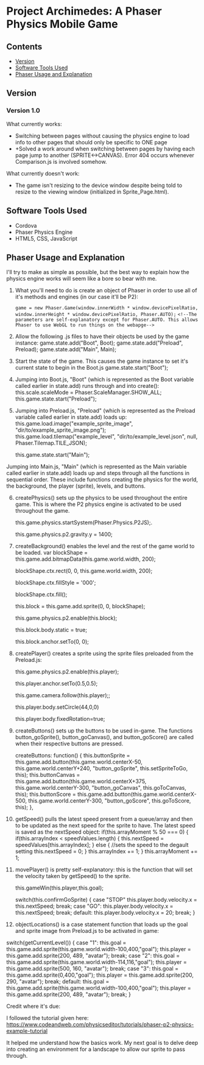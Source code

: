 # Project Archimedes: A Phaser Physics Mobile Game

## Contents
- [Version](#version)
- [Software Tools Used](#software-tools-used)
- [Phaser Usage and Explanation](#phaser-usage-and-explanation)

## Version

### Version 1.0
What currently works:
- Switching between pages without causing the physics engine to load info to other pages that should only be specific to ONE page
- +Solved a work around when switching between pages by having each page jump to another (SPRITE<->CANVAS). Error 404 occurs whenever Comparison.js is involved somehow.

What currently doesn't work:
- The game isn't resizing to the device window despite being told to resize to the viewing window (initialized in Sprite_Page.html).

## Software Tools Used
- Cordova
- Phaser Physics Engine
- HTML5, CSS, JavaScript

## Phaser Usage and Explanation

I'll try to make as simple as possible, but the best way to explain how the physics engine works will seem like a bore so bear with me.

1) What you'll need to do is create an object of Phaser in order to use all of it's methods and engines (in our case it'll
be P2):
    
    `game = new Phaser.Game(window.innerWidth * window.devicePixelRatio, window.innerHeight * window.devicePixelRatio, Phaser.AUTO);`
    `<!--The parameters are self-explanatory except for Phaser.AUTO. This allows Phaser to use WebGL to run things on the webapge-->`

2) Allow the following .js files to have their objects be used by the game instance:
    game.state.add("Boot", Boot);
    game.state.add("Preload", Preload);
    game.state.add("Main", Main);

3) Start the state of the game. This causes the game instance to set it's current state to begin in the Boot.js
    game.state.start("Boot");

4) Jumping into Boot.js, "Boot" (which is represented as the Boot variable called earlier in state.add) runs through
and into create():
    this.scale.scaleMode = Phaser.ScaleManager.SHOW_ALL;
    this.game.state.start("Preload");
    <!--ScaleManager.SHOW_ALL allows the current game instance to show the entire game display while still maintaining
    the aspect ratio-->
    <!--game instance then jumps into the Preload.js-->

5) Jumping into Preload.js, "Preload" (which is represented as the Preload variable called earlier in state.add) loads
up:
    this.game.load.image("example_sprite_image", "dir/to/example_sprite_image.png");
    this.game.load.tilemap("example_level", "dir/to/example_level.json", null, Phaser.Tilemap.TILE_JSON);
    <!--This is where sprites, images, and tile sets (level layout) are loaded to be used by the game instance-->
    <!--The second line is creating the physics and collision parameters of the level-->

    this.game.state.start("Main");
    <!--As you can guess, we are jumping into Main.js-->

Jumping into Main.js, "Main" (which is represented as the Main variable called earlier in state.add) loads
up and steps through all the functions in sequential order. These include functions creating the physics for the world, the background, the player (sprite), levels, and buttons.

6) createPhysics() sets up the physics to be used throughout the entire game. This is where the P2 physics engine is activated to be 	    used throughout the game. 

    this.game.physics.startSystem(Phaser.Physics.P2JS);.
    <!--This line allows for the P2 engine to be engaged-->

    this.game.physics.p2.gravity.y = 1400;
    <!--Once the P2 engine has been activated, you can set the gravity of the game instance envrionment-->

7) createBackground() enables the level and the rest of the game world to be loaded.
    var blockShape = this.game.add.bitmapData(this.game.world.width, 200);
    <!--Creates a blockShape variable that is the width of the game's display in terms of pixels and 200 pixels in length-->

    blockShape.ctx.rect(0, 0, this.game.world.width, 200);
    <!--Sets blockShape to have a rectangle perimeter-->

    blockShape.ctx.fillStyle = '000';
    <!--The fill pattern for blockShape will now be black-->

    blockShape.ctx.fill();
    <!--blockShape will allow the area denoted by the perimeter set previously to be entirely black-->

    this.block = this.game.add.sprite(0, 0, blockShape);
    <!--Adding blockShape to block instance in order to be used a sprite-->

    this.game.physics.p2.enable(this.block);
    <!--This enables the block instance to be affect by the P2 engine's calculations-->

    this.block.body.static = true;
    <!--Fixes the block instance in the space, preventing to be influenced by gravity-->

    this.block.anchor.setTo(0, 0);
    <!--This places the block instance in a specific location in the game's display, in this case the origin of the
    rectangle is set to the top left corner of the game's display. This will cause it to appear like a tiled roof-->

8) createPlayer() creates a sprite using the sprite files preloaded from the Preload.js:

    this.game.physics.p2.enable(this.player);
    <!--places character in world-->

    this.player.anchor.setTo(0.5,0.5);
    <!--Sets the sprite at an x and y placement from its original initiation-->
    
    this.game.camera.follow(this.player);;
    <!--Camera follows the player throughout the world-->
    
    this.player.body.setCircle(44,0,0)
    <!--Gives the player a hitbox (radius, offestx, offsety)-->

    this.player.body.fixedRotation=true;
    <!--wouldn't want the character tumbling over-->

9) createButtons() sets up the buttons to be used in-game. The functions button_goSprite(), button_goCanvas(), and button_goScore() are called when their respective buttons are pressed.
    
    <!--Create the buttons in the game-->
    createButtons: function()
    {
	this.buttonSprite = this.game.add.button(this.game.world.centerX-50, this.game.world.centerY+240, "button_goSprite",
	      this.setSpriteToGo, this);
      	this.buttonCanvas = this.game.add.button(this.game.world.centerX+375, this.game.world.centerY-300, "button_goCanvas", this.goToCanvas, this);
      	this.buttonScore  = this.game.add.button(this.game.world.centerX-500, this.game.world.centerY-300, "button_goScore", this.goToScore, this);
    },

10) getSpeed() pulls the latest speed present from a queue/array and then to be updated as the next speed for the sprite to have. The latest speed is saved as the nextSpeed object:
    if(this.arrayMoment % 50 === 0)
    {
	if(this.arrayIndex < speedValues.length)
	{
		this.nextSpeed = speedValues[this.arrayIndex];
	}
	else
	{
		//sets the speed to the degault setting
		this.nextSpeed = 0;
	}
	this.arrayIndex += 1;
    }
    this.arrayMoment += 1;

11) movePlayer() is pretty self-explanatory: this is the function that will set the velocity taken by getSpeed() to the sprite.
    
    this.gameWin(this.player,this.goal);
    <!--This checks to see if the player has reached the goal-->

    switch(this.confirmGoSprite)
    {
    	<!--The velocity is measured using pixels per second-->
      	case "STOP"
         this.player.body.velocity.x = this.nextSpeed;
         break;
      	case "GO":
         this.player.body.velocity.x = this.nextSpeed;
         break;
      	default:
	 this.player.body.velocity.x = 20;
	 break;
   }

12) objectLocations() is a case statement function that loads up the goal and sprite image from Preload.js to be activated in      game:

   <!--Loads corresponding level based on getCurrentLevel() request-->
   switch(getCurrentLevel())
   {
   	case "1":
      	 this.goal  = this.game.add.sprite(this.game.world.width-100,400,"goal");
      	 this.player = this.game.add.sprite(200, 489, "avatar");
	 break;
   	case "2":
      	 this.goal  = this.game.add.sprite(this.game.world.width-114,116,"goal");
       	 this.player = this.game.add.sprite(500, 160, "avatar");
      	 break;
   	case "3":
      	 this.goal  = this.game.add.sprite(0,400,"goal");
      	 this.player = this.game.add.sprite(200, 290, "avatar");
      	 break;
   	default:
      	 this.goal  = this.game.add.sprite(this.game.world.width-100,400,"goal");
      	 this.player = this.game.add.sprite(200, 489, "avatar");
      	 break;
   }
	

Credit where it's due:

I followed the tutorial given here: https://www.codeandweb.com/physicseditor/tutorials/phaser-p2-physics-example-tutorial

It helped me understand how the basics work. My next goal is to delve deep into creating an environment for a landscape
to allow our sprite to pass through.
